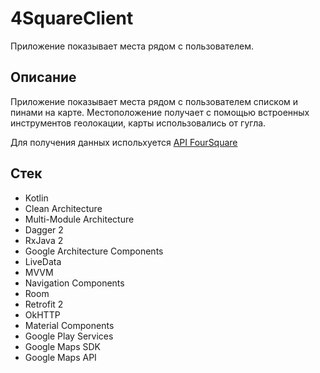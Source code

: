 # 4SquareClient

Приложение показывает места рядом с пользователем.

## Описание

Приложение показывает места рядом с пользователем списком и пинами на карте.
Местоположение получает с помощью встроенных инструментов геолокации, карты использовались от гугла.

Для получения данных испольхуется [API FourSquare](https://developer.foursquare.com/docs/places-api/)

## Стек

* Kotlin
* Clean Architecture
* Multi-Module Architecture
* Dagger 2
* RxJava 2
* Google Architecture Components
* LiveData
* MVVM
* Navigation Components
* Room
* Retrofit 2
* OkHTTP
* Material Components
* Google Play Services
* Google Maps SDK
* Google Maps API

